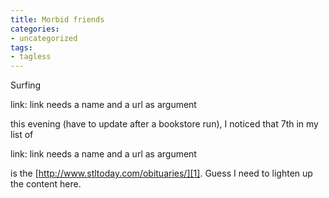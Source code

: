 ```yaml
---
title: Morbid friends
categories:
- uncategorized
tags:
- tagless
---
```


Surfing 

link: link needs a name and a url as argument

this evening (have to update after a bookstore run), I noticed that 7th in my list of 

link: link needs a name and a url as argument

is the [http://www.stltoday.com/obituaries/][1].  Guess I need to lighten up the content here.

   [1]: http://www.stltoday.com/obituaries/

